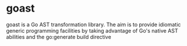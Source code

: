 goast
=====

goast is a Go AST transformation library. The aim is to provide idiomatic generic programming facilities by taking advantage of Go's native AST abilities and the go:generate build directive
